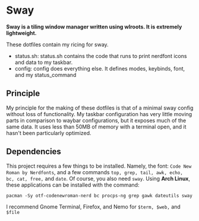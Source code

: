# Sway
**Sway is a tiling window manager written using wlroots. It is extremely lightweight.**

These dotfiles contain my ricing for sway.
 - status.sh: status.sh contains the code that runs to print nerdfont icons and data to my taskbar.
 - config: config does everything else. It defines modes, keybinds, font, and my status_command
## Principle
My principle for the making of these dotfiles is that of a minimal sway config without loss of functionality. My taskbar configuration has very little moving parts in comparison to waybar configurations, but it exposes much of the same data. It uses less than 50MB of memory with a terminal open, and it hasn't been particularly optimized.
## Dependencies
This project requires a few things to be installed. Namely, the font: `Code New Roman by Nerdfonts`, and a few commands `top, grep, tail, awk, echo, bc, cat, free,` and `date`. Of course, you also need `sway`.
Using **Arch Linux**, these applications can be installed with the command:
```
pacman -Sy otf-codenewroman-nerd bc procps-ng grep gawk dateutils sway
```
I recommend Gnome Terminal, Firefox, and Nemo for `$term, $web,` and `$file`
